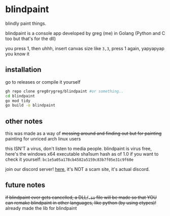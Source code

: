 # blindpaint
blindly paint things.

blindpaint is a console app developed by greg (me) in Golang (Python and C too but that's for the dll)

you press 1, then uhhh, insert canvas size like `3,3`, press 1 again, yapyapyap you know it

## installation
go to releases or compile it yourself
```bash
gh repo clone greg0rygreg/blindpaint #or something..
cd blindpaint
go mod tidy
go build -o blindpaint
```

## other notes
this was made as a way of ~~messing around and finding out but for painting~~ painting for unriced arch linux users

this ISN'T a virus, don't listen to media people. blindpaint is virus free, here's the windows x64 executable sha1sum hash as of 1.0 if you want to check it yourself: `bc1e5a05a178cb4582a5159c83b7f05e31c9f60e`

join our discord server! [here](https://discord.gg/c2KTVEgxBn), it's NOT a scam site, it's actual discord.

## future notes
~~if blindpaint ever gets cancelled, a DLL/`.so` file will be made so that YOU can remake blindpaint in other languages, like python (by using ctypes)!~~ already made the lib for blindpaint
